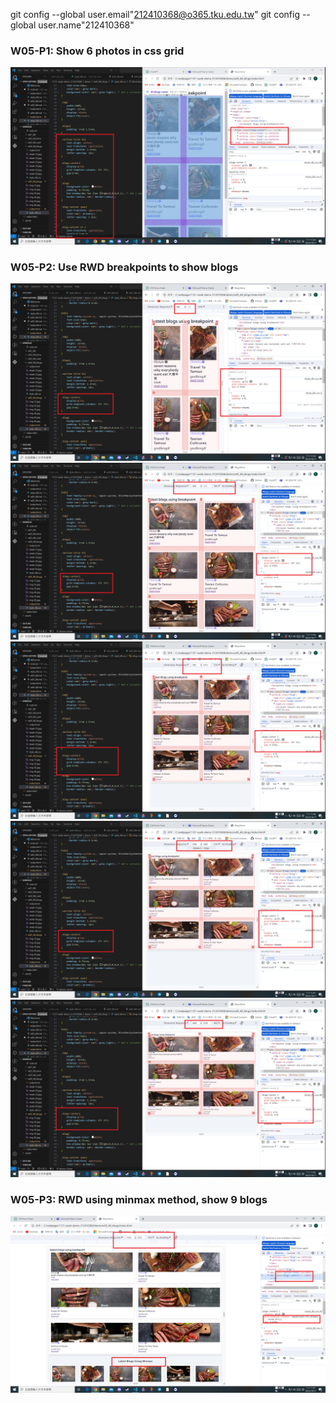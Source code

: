 git config --global user.email"212410368@o365.tku.edu.tw"
git config --global user.name"212410368"

### W05-P1: Show 6 photos in css grid

![](./w5.p1.png)


### W05-P2: Use RWD breakpoints to show blogs
![](w5.p2(1).png)
![](w5.p2(2).png)
![](w5.p2(3).png)
![](w5.p2(4).png)
![](w5.p2(5).png)


### W05-P3: RWD using minmax method, show 9 blogs
![](w5.p3.png)